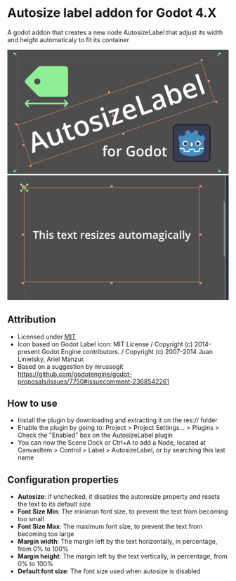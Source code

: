 # Autosize label addon for Godot 4.X
A godot addon that creates a new node AutosizeLabel that adjust its width and height automaticaly to fit its container

![AutosizeLabel Image](/screenshots/AutosizeLabel.webp)
![How it works animation](/screenshots/autosize-label.webp)

## Attribution
* Licensed under [MIT](LICENSE)
* Icon based on Godot Label icon: MIT License / Copyright (c) 2014-present Godot Engine contributors. / Copyright (c) 2007-2014 Juan Linietsky, Ariel Manzur.
* Based on a suggestion by mrussogit https://github.com/godotengine/godot-proposals/issues/7750#issuecomment-2368542261

## How to use
* Install the plugin by downloading and extracting it on the res:// folder
* Enable the plugin by going to: Project > Project Settings... > Plugins > Check the "Enabled" box on the AutosizeLabel plugin
* You can now the Scene Dock or Ctrl+A to add a Node, located at CanvasItem > Control > Label > AutosizeLabel, or by searching this last name
 
## Configuration properties
* **Autosize**: if unchecked, it disables the autoresize property and resets the text to its default size
* **Font Size Min**: The minimun font size, to prevent the text from becoming too small
* **Font Size Max**: The maximum font size, to prevent the text from becoming too large
* **Margin width**: The margin left by the text horizontally, in percentage, from 0% to 100%
* **Margin height**: The margin left by the text vertically, in percentage, from 0% to 100%
* **Default font size**: The font size used when autosize is disabled
